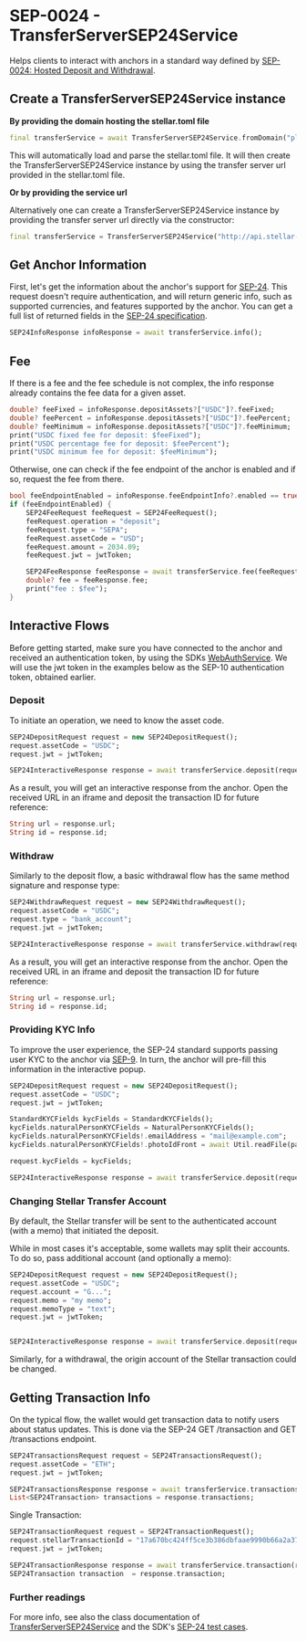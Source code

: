 # SEP-0024 - TransferServerSEP24Service

Helps clients to interact with anchors in a standard way defined by [SEP-0024: Hosted Deposit and Withdrawal](https://github.com/stellar/stellar-protocol/blob/master/ecosystem/sep-0024.md).

## Create a TransferServerSEP24Service instance

**By providing the domain hosting the stellar.toml file**

```dart
final transferService = await TransferServerSEP24Service.fromDomain("place.domain.com");
```

This will automatically load and parse the stellar.toml file. It will then create the TransferServerSEP24Service instance by using the transfer server url provided in the stellar.toml file.

**Or by providing the service url**

Alternatively one can create a TransferServerSEP24Service instance by providing the transfer server url directly via the constructor:

```dart
final transferService = TransferServerSEP24Service("http://api.stellar-anchor.org/transfer");
```

## Get Anchor Information

First, let's get the information about the anchor's support for [SEP-24](https://github.com/stellar/stellar-protocol/blob/master/ecosystem/sep-0024.md). This request doesn't require authentication, and will return generic info, such as supported currencies, and features supported by the anchor. You can get a full list of returned fields in the [SEP-24 specification](https://github.com/stellar/stellar-protocol/blob/master/ecosystem/sep-0024.md#info).

```dart
SEP24InfoResponse infoResponse = await transferService.info();
```

## Fee

If there is a fee and the fee schedule is not complex, the info response already contains the fee data for a given asset.

```dart
double? feeFixed = infoResponse.depositAssets?["USDC"]?.feeFixed;
double? feePercent = infoResponse.depositAssets?["USDC"]?.feePercent;
double? feeMinimum = infoResponse.depositAssets?["USDC"]?.feeMinimum;
print("USDC fixed fee for deposit: $feeFixed");
print("USDC percentage fee for deposit: $feePercent");
print("USDC minimum fee for deposit: $feeMinimum");
```

Otherwise, one can check if the fee endpoint of the anchor is enabled and if so, request the fee from there.

```dart
bool feeEndpointEnabled = infoResponse.feeEndpointInfo?.enabled == true;
if (feeEndpointEnabled) {
    SEP24FeeRequest feeRequest = SEP24FeeRequest();
    feeRequest.operation = "deposit";
    feeRequest.type = "SEPA";
    feeRequest.assetCode = "USD";
    feeRequest.amount = 2034.09;
    feeRequest.jwt = jwtToken;

    SEP24FeeResponse feeResponse = await transferService.fee(feeRequest);
    double? fee = feeResponse.fee;
    print("fee : $fee");
}
```

## Interactive Flows

Before getting started, make sure you have connected to the anchor and received an authentication token, by using the SDKs [WebAuthService](https://github.com/Soneso/pi_flutter_sdk/blob/master/documentation/sdk_examples/sep-0010-webauth.md).
We will use the jwt token in the examples below as the SEP-10 authentication token, obtained earlier.

### Deposit

To initiate an operation, we need to know the asset code.

```dart
SEP24DepositRequest request = new SEP24DepositRequest();
request.assetCode = "USDC";
request.jwt = jwtToken;

SEP24InteractiveResponse response = await transferService.deposit(request);
```

As a result, you will get an interactive response from the anchor.
Open the received URL in an iframe and deposit the transaction ID for future reference:

```dart
String url = response.url;
String id = response.id;
```

### Withdraw

Similarly to the deposit flow, a basic withdrawal flow has the same method signature and response type:

```dart
SEP24WithdrawRequest request = new SEP24WithdrawRequest();
request.assetCode = "USDC";
request.type = "bank_account";
request.jwt = jwtToken;

SEP24InteractiveResponse response = await transferService.withdraw(request);
```

As a result, you will get an interactive response from the anchor.
Open the received URL in an iframe and deposit the transaction ID for future reference:

```dart
String url = response.url;
String id = response.id;
```

### Providing KYC Info

To improve the user experience, the SEP-24 standard supports passing user KYC to the anchor via [SEP-9](https://github.com/stellar/stellar-protocol/blob/master/ecosystem/sep-0009.md).
In turn, the anchor will pre-fill this information in the interactive popup.

```dart
SEP24DepositRequest request = new SEP24DepositRequest();
request.assetCode = "USDC";
request.jwt = jwtToken;

StandardKYCFields kycFields = StandardKYCFields();
kycFields.naturalPersonKYCFields = NaturalPersonKYCFields();
kycFields.naturalPersonKYCFields!.emailAddress = "mail@example.com";
kycFields.naturalPersonKYCFields!.photoIdFront = await Util.readFile(path);

request.kycFields = kycFields;

SEP24InteractiveResponse response = await transferService.deposit(request);
```

### Changing Stellar Transfer Account

By default, the Stellar transfer will be sent to the authenticated account (with a memo) that initiated the deposit.

While in most cases it's acceptable, some wallets may split their accounts. To do so, pass additional account (and optionally a memo):

```dart
SEP24DepositRequest request = new SEP24DepositRequest();
request.assetCode = "USDC";
request.account = "G...";
request.memo = "my memo";
request.memoType = "text";
request.jwt = jwtToken;


SEP24InteractiveResponse response = await transferService.deposit(request);
```

Similarly, for a withdrawal, the origin account of the Stellar transaction could be changed.

## Getting Transaction Info

On the typical flow, the wallet would get transaction data to notify users about status updates. This is done via the SEP-24 GET /transaction and GET /transactions endpoint.

```dart
SEP24TransactionsRequest request = SEP24TransactionsRequest();
request.assetCode = "ETH";
request.jwt = jwtToken;

SEP24TransactionsResponse response = await transferService.transactions(request);
List<SEP24Transaction> transactions = response.transactions;
```

Single Transaction:

```dart
SEP24TransactionRequest request = SEP24TransactionRequest();
request.stellarTransactionId = "17a670bc424ff5ce3b386dbfaae9990b66a2a37b4fbe51547e8794962a3f9e6a";
request.jwt = jwtToken;

SEP24TransactionResponse response = await transferService.transaction(request);
SEP24Transaction transaction  = response.transaction;
```

### Further readings

For more info, see also the class documentation of [TransferServerSEP24Service](https://github.com/Soneso/pi_flutter_sdk/blob/master/lib/src/sep/0024/sep24_service.dart) and the SDK's [SEP-24 test cases](https://github.com/Soneso/pi_flutter_sdk/blob/master/test/sep0024_test.dart).
